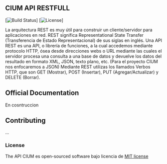 ## CIUM API RESTFULL

[![Build Status](https://travis-ci.org/laravel/framework.svg)]
[![License](https://poser.pugx.org/laravel/framework/license.svg)]

La arquitectura REST es muy útil para construir un cliente/servidor para aplicaciones en red. REST significa Representational State Transfer (Transferencia de Estado Representacional) de sus siglas en inglés. Una API REST es una API, o librería de funciones, a la cual accedemos mediante protocolo HTTP, ósea desde direcciones webs o URL mediante las cuales el servidor procesa una consulta a una base de datos y devuelve los datos del resultado en formato XML, JSON, texto plano, etc. (Para el proyecto CIUM nos enfocaremos a JSON) Mediante REST utilizas los llamados Verbos HTTP, que son GET (Mostrar), POST (Insertar), PUT (Agregar/Actualizar) y DELETE (Borrar).

## Official Documentation

En cosntruccion

## Contributing

...

### License

The API CIUM es open-sourced software bajo licencia de [MIT license](http://opensource.org/licenses/MIT)
